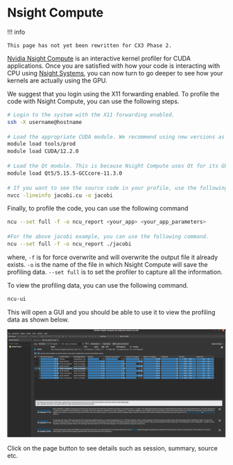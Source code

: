# Nsight Compute

!!! info

    This page has not yet been rewritten for CX3 Phase 2.

[Nvidia Nsight Compute](https://developer.nvidia.com/nsight-compute) is an interactive kernel profiler for CUDA applications. Once you are satisfied with how your code is interacting with CPU using [Nsight Systems](./nsight_systems.md), you can now turn to go deeper to see how your kernels are actually using the GPU.

We suggest that you login using the X11 forwarding enabled. To profile the code with Nsight Compute, you can use the following steps.

```bash
# Login to the system with the X11 forwarding enabled.
ssh -X username@hostname

# Load the appropriate CUDA module. We recommend using new versions as older versions are not supported on our systems for profiling. On CX3 phase 2, use CUDA versions >= 12.2.0
module load tools/prod
module load CUDA/12.2.0

# Load the Qt module. This is because Nsight Compute uses Qt for its GUI.
module load Qt5/5.15.5-GCCcore-11.3.0

# If you want to see the source code in your profile, use the following lineinfo flag to compile your jacobi code.
nvcc -lineinfo jacobi.cu -o jacobi
```

Finally, to profile the code, you can use the following command
```bash
ncu --set full -f -o ncu_report <your_app> <your_app_parameters>

#For the above jacobi example, you can use the following command.
ncu --set full -f -o ncu_report ./jacobi
```

where, `-f` is for force overwrite and will overwrite the output file it already exists.
`-o` is the name of the file in which Nsight Compute will save the profiling data.
`--set full` is to set the profiler to capture all the information.

To view the profiling data, you can use the following command.

```bash
ncu-ui
```

This will open a GUI and you should be able to use it to view the profiling data as shown below.

![Nsight Profiling](./img/nsight_compute.png)

Click on the page button to see details such as session, summary, source etc.
